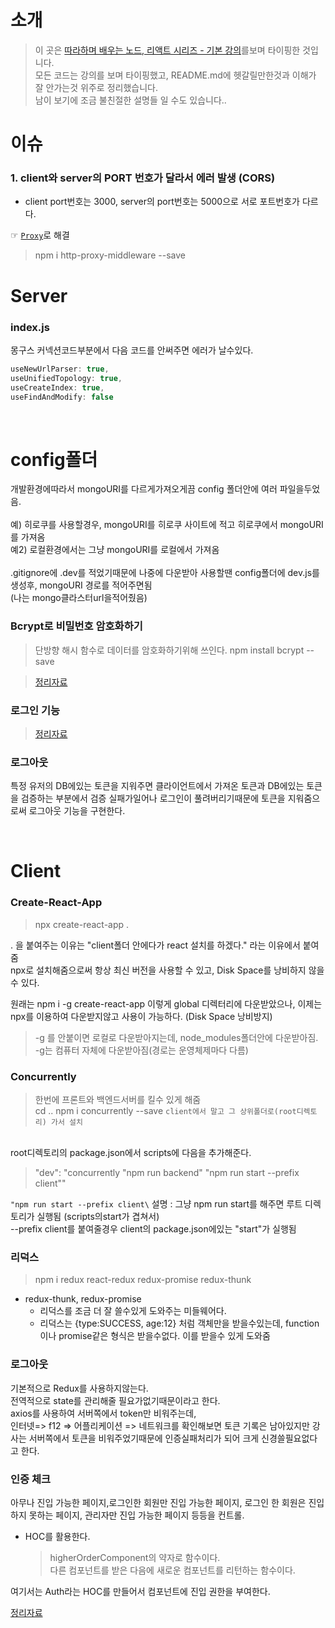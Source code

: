 # 소개

> 이 곳은 [따라하며 배우는 노드, 리액트 시리즈 - 기본 강의](https://www.inflearn.com/course/%EB%94%B0%EB%9D%BC%ED%95%98%EB%A9%B0-%EB%B0%B0%EC%9A%B0%EB%8A%94-%EB%85%B8%EB%93%9C-%EB%A6%AC%EC%95%A1%ED%8A%B8-%EA%B8%B0%EB%B3%B8/dashboard)를보며 타이핑한 것입니다.<br />
> 모든 코드는 강의를 보며 타이핑했고, README.md에 헷갈릴만한것과 이해가 잘 안가는것 위주로 정리했습니다.<br />
> 남이 보기에 조금 불친절한 설명들 일 수도 있습니다..

# 이슈

### 1. client와 server의 PORT 번호가 달라서 에러 발생 (CORS)

- client port번호는 3000, server의 port번호는 5000으로 서로 포트번호가 다르다.

☞ [`Proxy`](https://velog.io/@wndtlr1024/proxy%EC%84%A4%EC%A0%95)로 해결

> npm i http-proxy-middleware --save

# Server

### index.js

몽구스 커넥션코드부분에서 다음 코드를 안써주면 에러가 날수있다.

```js
useNewUrlParser: true,
useUnifiedTopology: true,
useCreateIndex: true,
useFindAndModify: false
```

<br />
<h1>config폴더</h1>
개발환경에따라서 mongoURI를 다르게가져오게끔 config 폴더안에 여러 파일을두었음.<br />
<br />
예) 히로쿠를 사용할경우, mongoURI를 히로쿠 사이트에 적고 히로쿠에서 mongoURI를 가져옴<br />
예2) 로컬환경에서는 그냥 mongoURI를 로컬에서 가져옴 <br />
<br />
.gitignore에 .dev를 적었기때문에 나중에 다운받아 사용할땐 config폴더에 dev.js를 생성후, mongoURI 경로를 적어주면됨<br />
(나는 mongo클라스터url을적어줬음)

### Bcrypt로 비밀번호 암호화하기

> 단방향 해시 함수로 데이터를 암호화하기위해 쓰인다.
> npm install bcrypt --save

> [정리자료](https://velog.io/@wndtlr1024/Bcrypt%EB%A1%9C-%EB%B9%84%EB%B0%80%EB%B2%88%ED%98%B8-%EC%95%94%ED%98%B8%ED%99%94%ED%95%98%EA%B8%B0)

### 로그인 기능

> [정리자료](https://velog.io/@wndtlr1024/%EB%A1%9C%EA%B7%B8%EC%9D%B8-%EA%B8%B0%EB%8A%A5-with-jsonwebtoken)

### 로그아웃

특정 유저의 DB에있는 토큰을 지워주면 클라이언트에서 가져온 토큰과 DB에있는 토큰을 검증하는 부분에서 검증 실패가일어나 로그인이 풀려버리기때문에 토큰을 지워줌으로써 로그아웃 기능을 구현한다.

<br />

# Client

### Create-React-App

> npx create-react-app . <br />

. 을 붙여주는 이유는 "client폴더 안에다가 react 설치를 하겠다." 라는 이유에서 붙여줌<br/>
npx로 설치해줌으로써 항상 최신 버전을 사용할 수 있고, Disk Space를 낭비하지 않을수 있다.

원래는 npm i -g create-react-app 이렇게 global 디렉터리에 다운받았으나, 이제는 npx를 이용하여 다운받지않고 사용이 가능하다. (Disk Space 낭비방지)

> -g 를 안붙이면 로컬로 다운받아지는데, node_modules폴더안에 다운받아짐. <br />
> -g는 컴퓨터 자체에 다운받아짐(경로는 운영체제마다 다름)

### Concurrently

> 한번에 프론트와 백엔드서버를 킬수 있게 해줌<br />
> cd .. npm i concurrently --save `client에서 말고 그 상위폴더로(root디렉토리) 가서 설치`

<br />
root디렉토리의 package.json에서 scripts에 다음을 추가해준다. <br />

> "dev": "concurrently \"npm run backend\" \"npm run start --prefix client\"" <br />

`"npm run start --prefix client\` 설명 : 그냥 npm run start를 해주면 루트 디렉토리가 실행됨 (scripts의start가 겹쳐서) <br /> --prefix client를 붙여줄경우 client의 package.json에있는 "start"가 실행됨

### 리덕스

> npm i redux react-redux redux-promise redux-thunk

- redux-thunk, redux-promise
  - 리덕스를 조금 더 잘 쓸수있게 도와주는 미들웨어다.
  - 리덕스는 {type:SUCCESS, age:12} 처럼 객체만을 받을수있는데, function이나 promise같은 형식은 받을수없다. 이를 받을수 있게 도와줌

### 로그아웃

기본적으로 Redux를 사용하지않는다. <br />
전역적으로 state를 관리해줄 필요가없기때문이라고 한다. <br />
axios를 사용하여 서버쪽에서 token만 비워주는데,<br />
인터넷=> f12 => 어플리케이션 => 네트워크를 확인해보면 토큰 기록은 남아있지만 강사는 서버쪽에서 토큰을 비워주었기때문에 인증실패처리가 되어 크게 신경쓸필요없다고 한다.

### 인증 체크

아무나 진입 가능한 페이지,로그인한 회원만 진입 가능한 페이지, 로그인 한 회원은 진입하지 못하는 페이지, 관리자만 진입 가능한 페이지 등등을 컨트롤.<br />

- HOC를 활용한다.
  > higherOrderComponent의 약자로 함수이다. <br />
  > 다른 컴포넌트를 받은 다음에 새로운 컴포넌트를 리턴하는 함수이다.<br />

여기서는 Auth라는 HOC를 만들어서 컴포넌트에 진입 권한을 부여한다.<br />

[정리자료](https://velog.io/@wndtlr1024/HOC%EB%9E%80)
